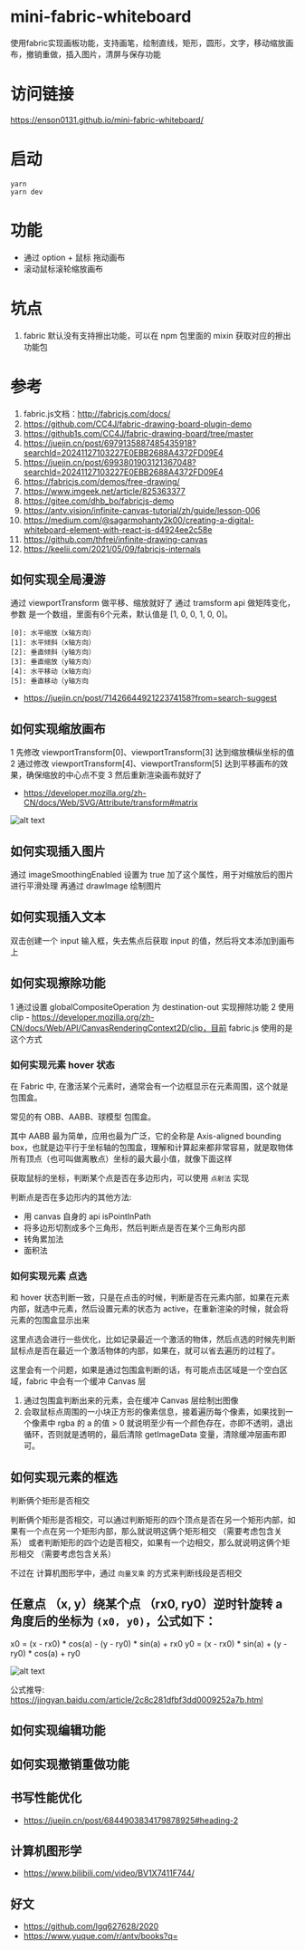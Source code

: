 # mini-fabric-whiteboard

使用fabric实现画板功能，支持画笔，绘制直线，矩形，圆形，文字，移动缩放画布，撤销重做，插入图片，清屏与保存功能

# 访问链接

https://enson0131.github.io/mini-fabric-whiteboard/

# 启动

```shell
yarn
yarn dev
```

# 功能
- 通过 option + 鼠标 拖动画布
- 滚动鼠标滚轮缩放画布

# 坑点
1. fabric 默认没有支持擦出功能，可以在 npm 包里面的 mixin 获取对应的擦出功能包


# 参考
1. fabric.js文档：http://fabricjs.com/docs/
2. https://github.com/CC4J/fabric-drawing-board-plugin-demo
3. https://github1s.com/CC4J/fabric-drawing-board/tree/master
4. https://juejin.cn/post/6979135887485435918?searchId=20241127103227E0EBB2688A4372FD09E4
5. https://juejin.cn/post/6993801903121367048?searchId=20241127103227E0EBB2688A4372FD09E4
6. https://fabricjs.com/demos/free-drawing/
7. https://www.imgeek.net/article/825363377
8. https://gitee.com/dhb_bo/fabricjs-demo
9. https://antv.vision/infinite-canvas-tutorial/zh/guide/lesson-006
10. https://medium.com/@sagarmohanty2k00/creating-a-digital-whiteboard-element-with-react-js-d4924ee2c58e
11. https://github.com/thfrei/infinite-drawing-canvas
12. https://keelii.com/2021/05/09/fabricjs-internals

## 如何实现全局漫游

通过 viewportTransform 做平移、缩放就好了
通过 tramsform api 做矩阵变化，参数 是一个数组，里面有6个元素，默认值是 [1, 0, 0, 1, 0, 0]。

```
[0]: 水平缩放（x轴方向）
[1]: 水平倾斜（x轴方向）
[2]: 垂直倾斜（y轴方向）
[3]: 垂直缩放（y轴方向）
[4]: 水平移动（x轴方向）
[5]: 垂直移动（y轴方向
```

- https://juejin.cn/post/7142664492122374158?from=search-suggest

## 如何实现缩放画布

1 先修改 viewportTransform[0]、viewportTransform[3] 达到缩放横纵坐标的值
2 通过修改 viewportTransform[4]、viewportTransform[5] 达到平移画布的效果，确保缩放的中心点不变
3 然后重新渲染画布就好了

- https://developer.mozilla.org/zh-CN/docs/Web/SVG/Attribute/transform#matrix

![alt text](image.png)

## 如何实现插入图片
通过 imageSmoothingEnabled 设置为 true 加了这个属性，用于对缩放后的图片进行平滑处理
再通过 drawImage 绘制图片

## 如何实现插入文本
双击创建一个 input 输入框，失去焦点后获取 input 的值，然后将文本添加到画布上

## 如何实现擦除功能
1 通过设置 globalCompositeOperation 为 destination-out 实现擦除功能
2 使用 clip - https://developer.mozilla.org/zh-CN/docs/Web/API/CanvasRenderingContext2D/clip，目前 fabric.js 使用的是这个方式

### 如何实现元素 hover 状态

在 Fabric 中, 在激活某个元素时，通常会有一个边框显示在元素周围，这个就是包围盒。

常见的有 OBB、AABB、球模型 包围盒。

其中 AABB 最为简单，应用也最为广泛，它的全称是 Axis-aligned bounding box，也就是边平行于坐标轴的包围盒，理解和计算起来都非常容易，就是取物体所有顶点（也可叫做离散点）坐标的最大最小值，就像下面这样

获取鼠标的坐标，判断某个点是否在多边形内，可以使用 `点射法` 实现

判断点是否在多边形内的其他方法:

- 用 canvas 自身的 api isPointInPath
- 将多边形切割成多个三角形，然后判断点是否在某个三角形内部
- 转角累加法
- 面积法

### 如何实现元素 点选

和 hover 状态判断一致，只是在点击的时候，判断是否在元素内部，如果在元素内部，就选中元素，然后设置元素的状态为 active，在重新渲染的时候，就会将元素的包围盒显示出来

这里点选会进行一些优化，比如记录最近一个激活的物体，然后点选的时候先判断鼠标点是否在最近一个激活物体的内部，如果在，就可以省去遍历的过程了。


这里会有一个问题，如果是通过包围盒判断的话，有可能点击区域是一个空白区域，fabric 中会有一个缓冲 Canvas 层

1. 通过包围盒判断出来的元素，会在缓冲 Canvas 层绘制出图像
2. 会取鼠标点周围的一小块正方形的像素信息，接着遍历每个像素，如果找到一个像素中 rgba 的 a 的值 > 0 就说明至少有一个颜色存在，亦即不透明，退出循环，否则就是透明的，最后清除 getImageData 变量，清除缓冲层画布即可。

## 如何实现元素的框选

判断俩个矩形是否相交

判断俩个矩形是否相交，可以通过判断矩形的四个顶点是否在另一个矩形内部，如果有一个点在另一个矩形内部，那么就说明这俩个矩形相交 （需要考虑包含关系）
或者判断矩形的四个边是否相交，如果有一个边相交，那么就说明这俩个矩形相交 （需要考虑包含关系）

不过在 计算机图形学中，通过 `向量叉乘` 的方式来判断线段是否相交


## 任意点 （x, y）绕某个点 （rx0, ry0）逆时针旋转 a 角度后的坐标为 `(x0, y0)`，公式如下：


x0 = (x - rx0) * cos(a) - (y - ry0) * sin(a) + rx0
y0 = (x - rx0) * sin(a) + (y - ry0) * cos(a) + ry0

![alt text](mini-fabric/doc/点A绕着原点得到点B的公式.png)

公式推导: https://jingyan.baidu.com/article/2c8c281dfbf3dd0009252a7b.html


## 如何实现编辑功能

## 如何实现撤销重做功能


## 书写性能优化

- https://juejin.cn/post/6844903834179878925#heading-2



## 计算机图形学
- https://www.bilibili.com/video/BV1X7411F744/


## 好文
- https://github.com/lgq627628/2020
- https://www.yuque.com/r/antv/books?q=